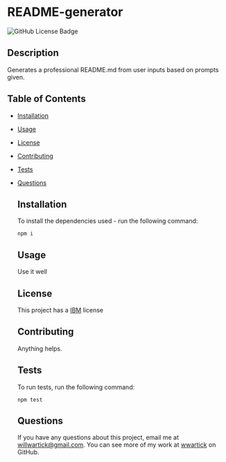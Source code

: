 # README-generator

  ![GitHub License Badge](https://img.shields.io/badge/License-IPL_1.0-blue.svg)

  ## Description

  Generates a professional README.md from user inputs based on prompts given.

  ## Table of Contents

  * [Installation](#installation) 
* [Usage](#usage) 
* [License](#license) 
* [Contributing](#contributing) 
* [Tests](#tests) 
* [Questions](#questions) 


  ## Installation 

  To install the dependencies used - run the following command:
  ```
  npm i
  ```

  ## Usage

  Use it well

  ## License 
  This project has a [IBM](https://opensource.org/licenses/IPL-1.0) license

  ## Contributing

  Anything helps.

  ## Tests

  To run tests, run the following command: 
  ```
  npm test
  ```

  ## Questions

  If you have any questions about this project, email me at [willwartick@gmail.com](mailto:willwartick@gmail.com). You can see more of my work at [wwartick](https://github.com/wwartick) on GitHub.

